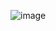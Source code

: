 ![image](https://user-images.githubusercontent.com/58285947/228222170-1a2c1fdf-095d-4427-a3db-9dc581728f66.png)

